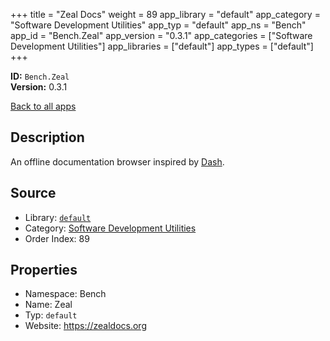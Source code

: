 ﻿+++
title = "Zeal Docs"
weight = 89
app_library = "default"
app_category = "Software Development Utilities"
app_typ = "default"
app_ns = "Bench"
app_id = "Bench.Zeal"
app_version = "0.3.1"
app_categories = ["Software Development Utilities"]
app_libraries = ["default"]
app_types = ["default"]
+++

**ID:** `Bench.Zeal`  
**Version:** 0.3.1  
<!--more-->

[Back to all apps](/apps/)

## Description
An offline documentation browser inspired by [Dash](https://kapeli.com/dash/).

## Source

* Library: [`default`](/app_libraries/default)
* Category: [Software Development Utilities](/app_categories/software-development-utilities)
* Order Index: 89

## Properties

* Namespace: Bench
* Name: Zeal
* Typ: `default`
* Website: <https://zealdocs.org>

